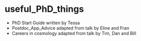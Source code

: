 # useful_PhD_things

- PhD Start Guide written by Tessa
- Postdoc_App_Advice adapted from talk by Eline and Fran
- Careers in cosmology adapted from talk by Tim, Dan and Bill
